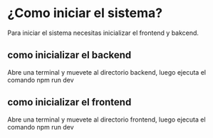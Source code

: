 # ¿Como iniciar el sistema?

Para iniciar el sistema necesitas inicializar el frontend y bakcend.

## como inicializar el backend
Abre una terminal y muevete al directorio backend, luego ejecuta el comando npm run dev

## como inicializar el frontend
Abre una terminal y muevete al directorio frontend, luego ejecuta el comando npm run dev